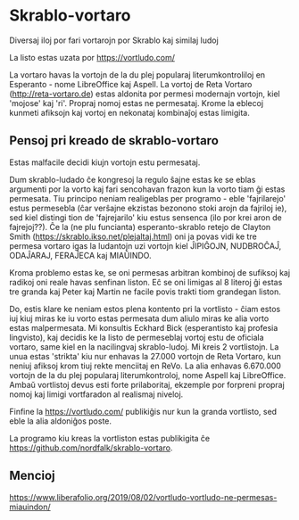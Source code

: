 # Skrablo-vortaro
Diversaj iloj por fari vortarojn por Skrablo kaj similaj ludoj

La listo estas uzata por https://vortludo.com/

La vortaro havas la vortojn de la du plej popularaj literumkontroliloj en Esperanto - nome LibreOffice kaj Aspell.
La vortoj de Reta Vortaro (http://reta-vortaro.de) estas aldonita por permesi modernajn vortojn, kiel 'mojose' kaj 'ri'.
Propraj nomoj estas ne permesataj. Krome la eblecoj kunmeti afiksojn kaj vortoj en nekonataj kombinaĵoj estas limigita.


## Pensoj pri kreado de skrablo-vortaro
Estas malfacile decidi kiujn vortojn estu permesataj.

Dum skrablo-ludado ĉe kongresoj la regulo ŝajne estas ke se eblas argumenti por la vorto kaj fari sencohavan frazon kun la vorto tiam ĝi estas permesata. 
Tiu principo neniam realigeblas per programo - eble 'fajrilarejo' estus permesebla (ĉar verŝajne ekzistas bezonono stoki arojn da fajriloj ie), sed kiel distingi tion de 'fajrejarilo' kiu estus sensenca (ilo por krei aron de fajrejoj??).
Ĉe la (ne plu funcianta) esperanto-skrablo retejo de Clayton Smith (https://skrablo.ikso.net/plejaltaj.html) oni ja povas vidi ke tre permesa vortaro igas la ludantojn uzi vortojn kiel ĴIPIĜOJN, NUDBROĈAĴ, ODAĴARAJ, FERAĴECA kaj MIAŬINDO.

Kroma problemo estas ke, se oni permesas arbitran kombinoj de sufiksoj kaj radikoj oni reale havas senfinan liston. Eĉ se oni limigas al 8 literoj ĝi estas tre granda kaj Peter kaj Martin ne facile povis trakti tiom grandegan liston.

Do, estis klare ke neniam estos plena kontento pri la vortlisto - ĉiam estos iuj kiuj miras ke iu vorto estas permesata dum aliulo miras ke alia vorto estas malpermesata. 
Mi konsultis Eckhard Bick (esperantisto kaj profesia lingvisto), kaj decidis ke la listo de permeseblaj vortoj estu de oficiala vortaro, same kiel en la nacilingvaj skrablo-ludoj. Mi kreis 2 vortlistojn. 
La unua estas 'strikta' kiu nur enhavas la 27.000 vortojn de Reta Vortaro, kun neniuj afiksoj krom tiuj rekte menciitaj en ReVo.
La alia enhavas 6.670.000 vortojn de la du plej popularaj literumkontroloj, nome Aspell kaj LibreOffice. 
Ambaŭ vortlistoj devus esti forte prilaboritaj, ekzemple por forpreni propraj nomoj kaj limigi vortfaradon al realismaj niveloj.

Finfine la https://vortludo.com/ publikiĝis nur kun la granda vortlisto, sed eble la alia aldoniĝos poste. 

La programo kiu kreas la vortliston estas publikigita ĉe https://github.com/nordfalk/skrablo-vortaro.

## Mencioj

https://www.liberafolio.org/2019/08/02/vortludo-vortludo-ne-permesas-miauindon/


